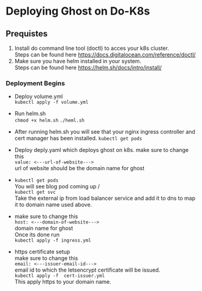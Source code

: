 # **Deploying Ghost on Do-K8s**
## Prequistes
1. Install do command line tool (doctl) to acces your k8s cluster.<br/>
   Steps can be found here https://docs.digitalocean.com/reference/doctl/
2. Make sure you have helm installed in your system.</br>
   Steps can be found here https://helm.sh/docs/intro/install/
### Deployment Begins 
- Deploy volume.yml</br>
      `kubectl apply -f volume.yml`


- Run helm.sh</br>
      `chmod +x helm.sh`
      `./heml.sh`


- After running helm.sh you will see that your nginx ingress controller
  and cert manager has been installed.
  `kubectl get pods`

- Deploy deply.yaml which deploys ghost on k8s.
  make sure to change this </br> 
  `value: <---url-of-website--->` </br>
  url of website should be the domain name for ghost


- `kubectl get pods`</br>
   You will see blog pod coming up /</br>
   `kubectl get svc`</br>
   Take the external ip from load balancer service and add it to dns
   to map it to domain name used above.

-   make sure to change this </br> 
   `host: <---domain-of-website--->` </br>
    domain name for ghost </br>
    Once its done run </br>
    `kubectl apply -f ingress.yml`

-  https certificate setup </br>
   make sure to change this </br> 
   `email: <---issuer-email-id--->`</br> 
   email id to which the letsencrypt certificate will be issued.</br>
   `kubectl apply -f  cert-issuer.yml`</br>
   This apply https to your domain name.

